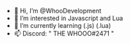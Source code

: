 - 👋 Hi, I’m @WhooDevelopment
- 👀 I’m interested in Javascript and Lua
- 🌱 I’m currently learning (.js) (.lua)
- 📫 Discord: " THE WHOOO#2471 "
